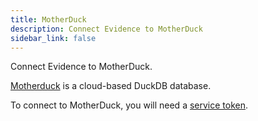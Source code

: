 ```yaml
---
title: MotherDuck
description: Connect Evidence to MotherDuck
sidebar_link: false
---
```


Connect Evidence to MotherDuck.

[Motherduck](https://motherduck.com) is a cloud-based DuckDB database.

To connect to MotherDuck, you will need a [service token](https://motherduck.com/docs/authenticating-to-motherduck/#authentication-using-a-service-token).


